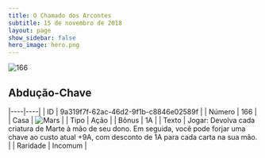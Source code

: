 ```yaml
---
title: O Chamado dos Arcontes
subtitle: 15 de novembro de 2018
layout: page
show_sidebar: false
hero_image: hero.png
---
```


![166](https://cdn.keyforgegame.com/media/card_front/pt/341_166_FC5W5F2668JC_pt.png)

## Abdução-Chave

|----|----|
| ID | 9a319f7f-62ac-46d2-9f1b-c8846e02589f |
| Número | 166 |
| Casa | ![Mars](https://archonarcana.com/images/thumb/d/de/Mars.png/22px-Mars.png "Marte") |
| Tipo | Ação |
| Bônus | 1A |
| Texto | Jogar: Devolva cada criatura de Marte à mão de seu dono. Em seguida, você pode forjar uma chave ao custo atual +9A, com desconto de 1A para cada carta na sua mão. |
| Raridade | Incomum |
